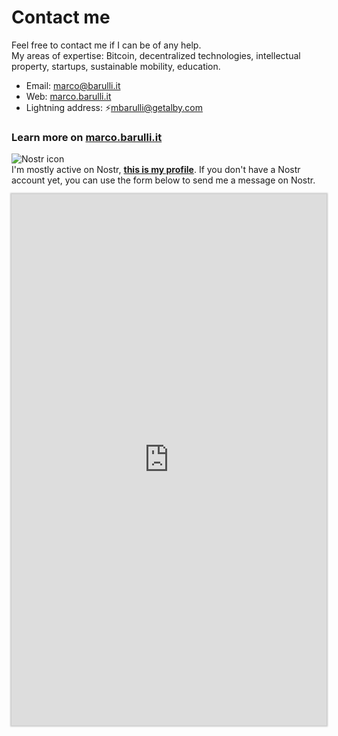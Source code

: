 # Contact me

Feel free to contact me if I can be of any help.  
My areas of expertise: Bitcoin, decentralized technologies, intellectual property, startups, sustainable mobility, education.

- Email: marco@barulli.it
- Web: [marco.barulli.it](https://marco.barulli.it)
- Lightning address: ⚡mbarulli@getalby.com

### Learn more on [marco.barulli.it](https://marco.barulli.it)

![Nostr icon](https://raw.githubusercontent.com/mbarulli/nostr-logo/refs/heads/main/PNG/nostr-icon-purple-64x64.png)  
I'm mostly active on Nostr, **[this is my profile](https://primal.net/p/npub18nagz6a53yh6d05e8trj487dhvyfhh4qchvsz87jqng4g4zl5tvs825evl)**. If you don't have a Nostr account yet, you can use the form below to send me a message on Nostr.

<iframe src="https://formstr.app/#/embedded/e601ae263c36d6e5fd2db67df54d92c955721b1698b25fcd39c00ad559027468?hideTitleImage=true&hideDescription=true" width="100%" height="850px" frameborder="0" style="border-style:none;box-shadow:0px 0px 2px 2px rgba(0,0,0,0.2);" cellspacing="0" ></iframe>
